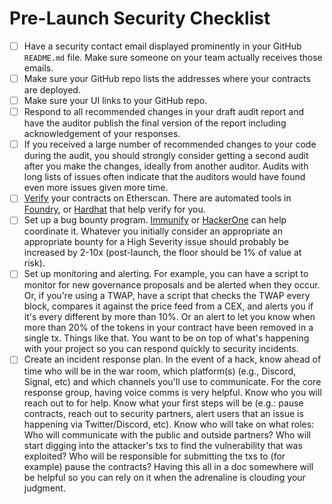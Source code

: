 # Pre-Launch Security Checklist

- [ ]  Have a security contact email displayed prominently in your GitHub `README.md` file. Make sure someone on your team actually receives those emails.
- [ ]  Make sure your GitHub repo lists the addresses where your contracts are deployed.
- [ ]  Make sure your UI links to your GitHub repo.
- [ ]  Respond to all recommended changes in your draft audit report and have the auditor publish the final version of the report including acknowledgement of your responses.
- [ ]  If you received a large number of recommended changes to your code during the audit, you should strongly consider getting a second audit after you make the changes, ideally from another auditor. Audits with long lists of issues often indicate that the auditors would have found even more issues given more time.
- [ ]  [Verify](https://etherscan.io/verifyContract) your contracts on Etherscan. There are automated tools in [Foundry](https://book.getfoundry.sh/forge/deploying.html?highlight=verify#verifying), or [Hardhat](https://hardhat.org/plugins/nomiclabs-hardhat-etherscan.html) that help verify for you.
- [ ]  Set up a bug bounty program. [Immunify](https://immunefi.com/) or [HackerOne](https://www.hackerone.com/) can help coordinate it. Whatever you initially consider an appropriate an appropriate bounty for a High Severity issue should probably be increased by 2-10x (post-launch, the floor should be 1% of value at risk).
- [ ]  Set up monitoring and alerting. For example, you can have a script to monitor for new governance proposals and be alerted when they occur. Or, if you're using a TWAP, have a script that checks the TWAP every block, compares it against the price feed from a CEX, and alerts you if it's every different by more than 10%. Or an alert to let you know when more than 20% of the tokens in your contract have been removed in a single tx. Things like that. You want to be on top of what's happening with your project so you can respond quickly to security incidents.
- [ ]  Create an incident response plan. In the event of a hack, know ahead of time who will be in the war room, which platform(s) (e.g., Discord, Signal, etc) and which channels you'll use to communicate. For the core response group, having voice comms is very helpful. Know who you will reach out to for help. Know what your first steps will be (e.g.: pause contracts, reach out to security partners, alert users that an issue is happening via Twitter/Discord, etc). Know who will take on what roles: Who will communicate with the public and outside partners? Who will start digging into the attacker's txs to find the vulnerability that was exploited? Who will be responsible for submitting the txs to (for example) pause the contracts? Having this all in a doc somewhere will be helpful so you can rely on it when the adrenaline is clouding your judgment.
